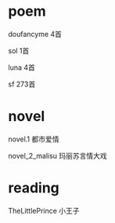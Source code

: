 # poem

doufancyme 4首

sol 1首

luna 4首

sf 273首

# novel

novel.1 都市爱情

novel_2_malisu 玛丽苏言情大戏

# reading

TheLittlePrince 小王子
